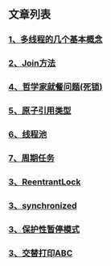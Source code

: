 ## 文章列表
### [1、多线程的几个基本概念](./01-concurrency-base-concept-2021-01-23.md)
### [2、Join方法](./02-concurrency-api-join-2021-01-23.md)
### [4、哲学家就餐问题(死锁)](./03-concurrency-deadlock-of-philosopher-2021-1-31.md)
### [5、原子引用类型](./04-concurrency-problem-aba-2021-1-31.md)
### [6、线程池](./05-concurrency-thread-pool-2021-2-20.md)
### [7、周期任务](./06-concurrency-disadvantage-of-timer-2021-2-21.md)
### [3、ReentrantLock](./07-concurrency-api-reentrantlock-2021-1-31.md)
### [3、synchronized](./02-concurrency-underlying-principle-of-synchronize-2021-03-14.md)
### [3、保护性暂停模式](./08-concurrency-guard-suspension-2021-03-16.md)
### [3、交替打印ABC](./09-concurrency-alternate-printing-2021-3-16.md)
